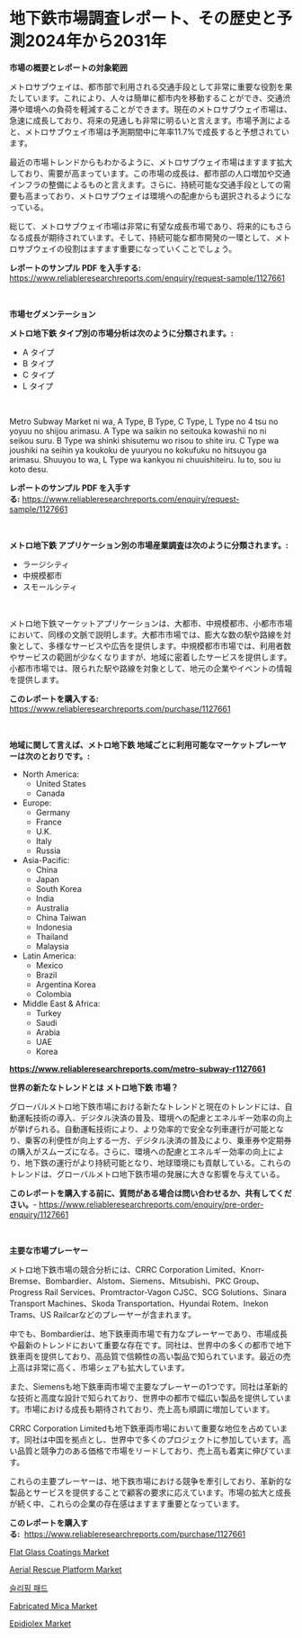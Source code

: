 <p><h1>地下鉄市場調査レポート、その歴史と予測2024年から2031年</h1></p><p><strong>市場の概要とレポートの対象範囲</strong></p>
<p><p>メトロサブウェイは、都市部で利用される交通手段として非常に重要な役割を果たしています。これにより、人々は簡単に都市内を移動することができ、交通渋滞や環境への負荷を軽減することができます。現在のメトロサブウェイ市場は、急速に成長しており、将来の見通しも非常に明るいと言えます。市場予測によると、メトロサブウェイ市場は予測期間中に年率11.7%で成長すると予想されています。</p><p>最近の市場トレンドからもわかるように、メトロサブウェイ市場はますます拡大しており、需要が高まっています。この市場の成長は、都市部の人口増加や交通インフラの整備によるものと言えます。さらに、持続可能な交通手段としての需要も高まっており、メトロサブウェイは環境への配慮からも選択されるようになっている。</p><p>総じて、メトロサブウェイ市場は非常に有望な成長市場であり、将来的にもさらなる成長が期待されています。そして、持続可能な都市開発の一環として、メトロサブウェイの役割はますます重要になっていくことでしょう。</p></p>
<p><strong>レポートのサンプル PDF を入手する:</strong> <a href="https://www.reliableresearchreports.com/enquiry/request-sample/1127661">https://www.reliableresearchreports.com/enquiry/request-sample/1127661</a></p>
<p>&nbsp;</p>
<p><strong>市場セグメンテーション</strong></p>
<p><strong>メトロ地下鉄 タイプ別の市場分析は次のように分類されます。:</strong></p>
<p><ul><li>A タイプ</li><li>B タイプ</li><li>C タイプ</li><li>L タイプ</li></ul></p>
<p>&nbsp;</p>
<p><p>Metro Subway Market ni wa, A Type, B Type, C Type, L Type no 4 tsu no yoyuu no shijou arimasu. A Type wa saikin no seitouka kowashii no ni seikou suru. B Type wa shinki shisutemu wo risou to shite iru. C Type wa joushiki na seihin ya koukoku de yuuryou no kokufuku no hitsuyou ga arimasu. Shuuyou to wa, L Type wa kankyou ni chuuishiteiru. Iu to, sou iu koto desu.</p></p>
<p><strong>レポートのサンプル PDF を入手する:</strong>&nbsp;<a href="https://www.reliableresearchreports.com/enquiry/request-sample/1127661">https://www.reliableresearchreports.com/enquiry/request-sample/1127661</a></p>
<p>&nbsp;</p>
<p><strong> メトロ地下鉄 アプリケーション別の市場産業調査は次のように分類されます。:</strong></p>
<p><ul><li>ラージシティ</li><li>中規模都市</li><li>スモールシティ</li></ul></p>
<p>&nbsp;</p>
<p><p>メトロ地下鉄マーケットアプリケーションは、大都市、中規模都市、小都市市場において、同様の文脈で説明します。大都市市場では、膨大な数の駅や路線を対象として、多様なサービスや広告を提供します。中規模都市市場では、利用者数やサービスの範囲が少なくなりますが、地域に密着したサービスを提供します。小都市市場では、限られた駅や路線を対象として、地元の企業やイベントの情報を提供します。</p></p>
<p><strong>このレポートを購入する:</strong>&nbsp; <a href="https://www.reliableresearchreports.com/purchase/1127661">https://www.reliableresearchreports.com/purchase/1127661</a></p>
<p>&nbsp;</p>
<p><strong>地域に関して言えば、メトロ地下鉄 地域ごとに利用可能なマーケットプレーヤーは次のとおりです。:</strong></p>
<p><ul>
    <li>
        North America:
        <ul>
            <li>United States</li>
            <li>Canada</li>
        </ul>
    </li>
    <li>
        Europe:
        <ul>
            <li>Germany</li>
            <li>France</li>
            <li>U.K.</li>
            <li>Italy</li>
            <li>Russia</li>
        </ul>
    </li>
    <li>
        Asia-Pacific:
        <ul>
            <li>China</li>
            <li>Japan</li>
            <li>South Korea</li>
            <li>India</li>
            <li>Australia</li>
            <li>China Taiwan</li>
            <li>Indonesia</li>
            <li>Thailand</li>
            <li>Malaysia</li>
        </ul>
    </li>
    <li>
        Latin America:
        <ul>
            <li>Mexico</li>
            <li>Brazil</li>
            <li>Argentina Korea</li>
            <li>Colombia</li>
        </ul>
    </li>
    <li>
        Middle East & Africa:
        <ul>
            <li>Turkey</li>
            <li>Saudi</li>
            <li>Arabia</li>
            <li>UAE</li>
            <li>Korea</li>
        </ul>
    </li>
    </ul></p>
<p><strong><a href="https://www.reliableresearchreports.com/metro-subway-r1127661">https://www.reliableresearchreports.com/metro-subway-r1127661</a></strong>&nbsp;</p>
<p><strong>世界の新たなトレンドとは メトロ地下鉄 市場？</strong></p>
<p><p>グローバルメトロ地下鉄市場における新たなトレンドと現在のトレンドには、自動運転技術の導入、デジタル決済の普及、環境への配慮とエネルギー効率の向上が挙げられる。自動運転技術により、より効率的で安全な列車運行が可能となり、乗客の利便性が向上する一方、デジタル決済の普及により、乗車券や定期券の購入がスムーズになる。さらに、環境への配慮とエネルギー効率の向上により、地下鉄の運行がより持続可能となり、地球環境にも貢献している。これらのトレンドは、グローバルメトロ地下鉄市場の発展に大きな影響を与えている。</p></p>
<p><strong>このレポートを購入する前に、質問がある場合は問い合わせるか、共有してください。</strong>- <a href="https://www.reliableresearchreports.com/enquiry/pre-order-enquiry/1127661">https://www.reliableresearchreports.com/enquiry/pre-order-enquiry/1127661</a></p>
<p>&nbsp;</p>
<p><strong>主要な市場プレーヤー</strong></p>
<p><p>メトロ地下鉄市場の競合分析には、CRRC Corporation Limited、Knorr-Bremse、Bombardier、Alstom、Siemens、Mitsubishi、PKC Group、Progress Rail Services、Promtractor-Vagon CJSC、SCG Solutions、Sinara Transport Machines、Skoda Transportation、Hyundai Rotem、Inekon Trams、US Railcarなどのプレーヤーが含まれます。</p><p>中でも、Bombardierは、地下鉄車両市場で有力なプレーヤーであり、市場成長や最新のトレンドにおいて重要な存在です。同社は、世界中の多くの都市で地下鉄車両を提供しており、高品質で信頼性の高い製品で知られています。最近の売上高は非常に高く、市場シェアも拡大しています。</p><p>また、Siemensも地下鉄車両市場で主要なプレーヤーの1つです。同社は革新的な技術と高度な設計で知られており、世界中の都市で幅広い製品を提供しています。市場における成長も期待されており、売上高も順調に増加しています。</p><p>CRRC Corporation Limitedも地下鉄車両市場において重要な地位を占めています。同社は中国を拠点とし、世界中で多くのプロジェクトに参加しています。高い品質と競争力のある価格で市場をリードしており、売上高も着実に伸びています。</p><p>これらの主要プレーヤーは、地下鉄市場における競争を牽引しており、革新的な製品とサービスを提供することで顧客の要求に応えています。市場の拡大と成長が続く中、これらの企業の存在感はますます重要となっています。</p></p>
<p><strong>このレポートを購入する:</strong>&nbsp;&nbsp;<a href="https://www.reliableresearchreports.com/purchase/1127661">https://www.reliableresearchreports.com/purchase/1127661</a></p>
<p><p><a href="https://iodized-pantydraco-05c.notion.site/Flat-Glass-Coatings-Market-Insight-Market-Trends-Growth-Forecasted-from-2024-TO-2031-43b5411f994d4fb2be6b09bba888306c">Flat Glass Coatings Market</a></p><p><a href="https://view.publitas.com/reportprime-1/aerial-rescue-platform-market-share-evolution-and-market-growth-trends-2024-2031/">Aerial Rescue Platform Market</a></p><p><a href="https://github.com/vsoq0zknh59/Market-Research-Report-List-1/blob/main/183097839237.md">슬리핑 패드</a></p><p><a href="https://issuu.com/reportprime-2/docs/fabricated-mica-market-size-2030.pptx">Fabricated Mica Market</a></p><p><a href="https://issuu.com/reportprime-2/docs/epidiolex-market-size-2030.pptx">Epidiolex Market</a></p></p>
